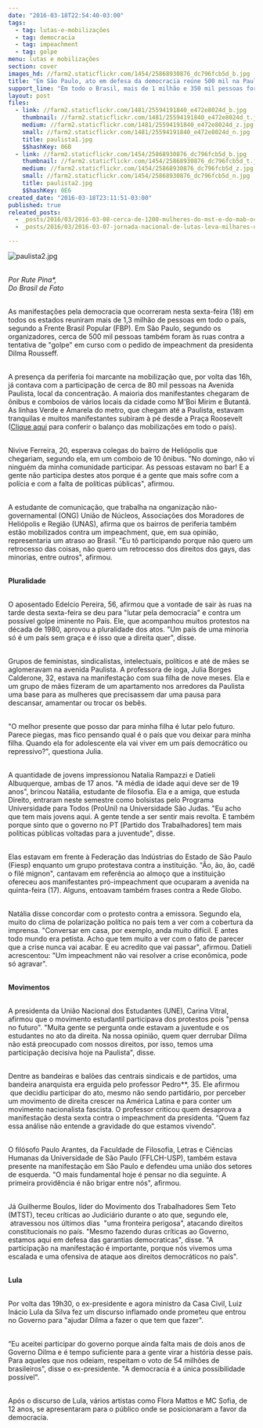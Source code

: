 ```yaml
---
date: "2016-03-18T22:54:40-03:00"
tags:
  - tag: lutas-e-mobilizações
  - tag: democracia
  - tag: impeachment
  - tag: golpe
menu: lutas e mobilizações
section: cover
images_hd: //farm2.staticflickr.com/1454/25868930876_dc796fcb5d_b.jpg
title: "Em São Paulo, ato em defesa da democracia reúne 500 mil na Paulista"
support_line: "Em todo o Brasil, mais de 1 milhão e 350 mil pessoas foram às ruas dizer não ao golpe e sim para democracia."
layout: post
files:
  - link: //farm2.staticflickr.com/1481/25594191840_e472e8024d_b.jpg
    thumbnail: //farm2.staticflickr.com/1481/25594191840_e472e8024d_t.jpg
    medium: //farm2.staticflickr.com/1481/25594191840_e472e8024d_z.jpg
    small: //farm2.staticflickr.com/1481/25594191840_e472e8024d_n.jpg
    title: paulista1.jpg
    $$hashKey: 06B
  - link: //farm2.staticflickr.com/1454/25868930876_dc796fcb5d_b.jpg
    thumbnail: //farm2.staticflickr.com/1454/25868930876_dc796fcb5d_t.jpg
    medium: //farm2.staticflickr.com/1454/25868930876_dc796fcb5d_z.jpg
    small: //farm2.staticflickr.com/1454/25868930876_dc796fcb5d_n.jpg
    title: paulista2.jpg
    $$hashKey: 0E6
created_date: "2016-03-18T23:11:51-03:00"
published: true
releated_posts:
  - _posts/2016/03/2016-03-08-cerca-de-1200-mulheres-do-mst-e-do-mab-ocupam-patio-da-yara-fertilizantes-em-porto-alegre.md
  - _posts/2016/03/2016-03-07-jornada-nacional-de-lutas-leva-milhares-de-mulheres-as-ruas-de-todo-pais.md

---
```

<p dir="ltr"><img alt="paulista2.jpg" src="//farm2.staticflickr.com/1454/25868930876_dc796fcb5d_b.jpg" /></p>

<p dir="ltr"><br />
<em>Por Rute Pina*,<br />
Do Brasil de Fato</em></p>

<p dir="ltr"><br />
As manifesta&ccedil;&otilde;es pela democracia que ocorreram nesta sexta-feira (18) em todos os estados reuniram mais de 1,3 milh&atilde;o de pessoas em todo o pa&iacute;s, segundo a Frente Brasil Popular (FBP). Em S&atilde;o Paulo, segundo os organizadores, cerca de 500 mil pessoas tamb&eacute;m foram &agrave;s ruas contra a tentativa de &quot;golpe&quot; em curso com o pedido de impeachment da presidenta Dilma Rousseff.</p>

<p dir="ltr"><br />
A presen&ccedil;a da periferia foi marcante na mobiliza&ccedil;&atilde;o que, por volta das 16h, j&aacute; contava com a participa&ccedil;&atilde;o de cerca de 80 mil pessoas na Avenida Paulista, local da concentra&ccedil;&atilde;o. A maioria dos manifestantes chegaram de &ocirc;nibus e comboios de v&aacute;rios locais da cidade como M&#39;Boi Mirim e Butant&atilde;. As linhas Verde e Amarela do metro, que chegam at&eacute; a Paulista, estavam tranquilas e muitos manifestantes subiram &agrave; p&eacute; desde a Pra&ccedil;a Roosevelt (<a href="http://frentebrasilpopular.org.br/noticias/confira-como-foram-os-atos-nos-estados-3937/" target="_blank">Clique aqui</a> para conferir o balan&ccedil;o das mobiliza&ccedil;&otilde;es em todo o pa&iacute;s).</p>

<p dir="ltr"><br />
Nivive Ferreira, 20, esperava colegas do bairro de Heli&oacute;polis que chegariam, segundo ela, em um comboio de 10 &ocirc;nibus. &quot;No domingo, n&atilde;o vi ningu&eacute;m da minha comunidade participar. As pessoas estavam no bar! E a gente n&atilde;o participa destes atos porque &eacute; a gente que mais sofre com a pol&iacute;cia e com a falta de pol&iacute;ticas p&uacute;blicas&quot;, afirmou.</p>

<p dir="ltr"><br />
A estudante de comunica&ccedil;&atilde;o, que trabalha na onganiza&ccedil;&atilde;o n&atilde;o-governamental (ONG) Uni&atilde;o de N&uacute;cleos, Associa&ccedil;&otilde;es dos Moradores de Heli&oacute;polis e Regi&atilde;o (UNAS), afirma que os bairros de periferia tamb&eacute;m est&atilde;o mobilizados contra um impeachment, que, em sua opini&atilde;o, representaria um atraso ao Brasil. &quot;Eu t&ocirc; participando porque n&atilde;o quero um retrocesso das coisas, n&atilde;o quero um retrocesso dos direitos dos gays, das minorias, entre outros&quot;, afirmou.</p>

<p dir="ltr"><br />
<strong>Pluralidade</strong></p>

<p dir="ltr"><br />
O aposentado Edelcio Pereira, 56, afirmou que a vontade de sair &agrave;s ruas na tarde desta sexta-feira se deu para &quot;lutar pela democracia&quot; e contra um poss&iacute;vel golpe iminente no Pa&iacute;s. Ele, que acompanhou muitos protestos na d&eacute;cada de 1980, aprovou a pluralidade dos atos. &quot;Um pa&iacute;s de uma minoria s&oacute; &eacute; um pa&iacute;s sem gra&ccedil;a e &eacute; isso que a direita quer&quot;, disse.</p>

<p dir="ltr"><br />
Grupos de feministas, sindicalistas, intelectuais, pol&iacute;ticos e at&eacute; de m&atilde;es se aglomeravam na avenida Paulista. A professora de ioga, Julia Borges Calderone, 32, estava na manifesta&ccedil;&atilde;o com sua filha de nove meses. Ela e um grupo de m&atilde;es fizeram de um apartamento nos arredores da Paulista uma base para as mulheres que precisassem dar uma pausa para descansar, amamentar ou trocar os beb&ecirc;s.</p>

<p dir="ltr"><br />
&quot;O melhor presente que posso dar para minha filha &eacute; lutar pelo futuro. Parece piegas, mas fico pensando qual &eacute; o pa&iacute;s que vou deixar para minha filha. Quando ela for adolescente ela vai viver em um pa&iacute;s democr&aacute;tico ou repressivo?&quot;, questiona Julia.</p>

<p dir="ltr"><br />
A quantidade de jovens impressionou Natalia Rampazzi e Datieli Albuquerque, ambas de 17 anos. &quot;A m&eacute;dia de idade aqui deve ser de 19 anos&quot;, brincou Nat&aacute;lia, estudante de filosofia. Ela e a amiga, que estuda Direito, entraram neste semestre como bolsistas pelo Programa Universidade para Todos (ProUni) na Universidade S&atilde;o Judas. &quot;Eu acho que tem mais jovens aqui. A gente tende a ser sentir mais revolta. E tamb&eacute;m porque sinto que o governo no PT [Partido dos Trabalhadores] tem mais pol&iacute;ticas p&uacute;blicas voltadas para a juventude&quot;, disse.</p>

<p dir="ltr"><br />
Elas estavam em frente &agrave; Federa&ccedil;&atilde;o das Ind&uacute;strias do Estado de S&atilde;o Paulo (Fiesp) enquanto um grupo protestava contra a institui&ccedil;&atilde;o. &quot;&Atilde;o, &atilde;o, &atilde;o, cad&ecirc; o fil&eacute; mignon&quot;, cantavam em refer&ecirc;ncia ao almo&ccedil;o que a institui&ccedil;&atilde;o ofereceu aos manifestantes pr&oacute;-impeachment que ocuparam a avenida na quinta-feira (17). Alguns, entoavam tamb&eacute;m frases contra a Rede Globo.</p>

<p dir="ltr"><br />
Nat&aacute;lia disse concordar com o protesto contra a emissora. Segundo ela, muito do clima de polariza&ccedil;&atilde;o pol&iacute;tica no pa&iacute;s tem a ver com a cobertura da imprensa. &quot;Conversar em casa, por exemplo, anda muito dif&iacute;cil. E antes todo mundo era petista. Acho que tem muito a ver com o fato de parecer que a crise nunca vai acabar. E eu acredito que vai passar&quot;, afirmou. Datieli acrescentou: &quot;Um impeachment n&atilde;o vai resolver a crise econ&ocirc;mica, pode s&oacute; agravar&quot;. &nbsp;</p>

<p dir="ltr"><br />
<strong>Movimentos</strong></p>

<p dir="ltr"><br />
A presidenta da Uni&atilde;o Nacional dos Estudantes (UNE), Carina Vitral, afirmou que o movimento estudantil participava dos protestos pois &quot;pensa no futuro&quot;. &quot;Muita gente se pergunta onde estavam a juventude e os estudantes no ato da direita. Na nossa opini&atilde;o, quem quer derrubar Dilma n&atilde;o est&aacute; preocupado com nossos direitos, por isso, temos uma participa&ccedil;&atilde;o decisiva hoje na Paulista&quot;, disse.</p>

<p dir="ltr"><br />
Dentre as bandeiras e bal&otilde;es das centrais sindicais e de partidos, uma bandeira anarquista era erguida pelo professor Pedro**, 35. Ele afirmou &nbsp;que decidiu participar do ato, mesmo n&atilde;o sendo partid&aacute;rio, por perceber um movimento de direita crescer na Am&eacute;rica Latina e para conter um movimento nacionalista fascista. O professor criticou quem desaprova a manifesta&ccedil;&atilde;o desta sexta contra o impeachment da presidenta. &ldquo;Quem faz essa an&aacute;lise n&atilde;o entende a gravidade do que estamos vivendo&quot;.</p>

<p dir="ltr"><br />
O fil&oacute;sofo Paulo Arantes, da Faculdade de Filosofia, Letras e Ci&ecirc;ncias Humanas da Universidade de S&atilde;o Paulo (FFLCH-USP), tamb&eacute;m estava presente na manifesta&ccedil;&atilde;o em S&atilde;o Paulo e defendeu uma uni&atilde;o dos setores de esquerda. &quot;O mais fundamental hoje &eacute; pensar no dia seguinte. A primeira provid&ecirc;ncia &eacute; n&atilde;o brigar entre n&oacute;s&quot;, afirmou.</p>

<p dir="ltr"><br />
J&aacute; Guilherme Boulos, l&iacute;der do Movimento dos Trabalhadores Sem Teto (MTST), teceu cr&iacute;ticas ao Judici&aacute;rio durante o ato que, segundo ele, &nbsp;atravessou nos &uacute;ltimos dias &nbsp;&quot;uma fronteira perigosa&quot;, atacando direitos constitucionais no pa&iacute;s. &quot;Mesmo fazendo duras cr&iacute;ticas ao Governo, estamos aqui em defesa das garantias democraticas&quot;, disse. &quot;A participa&ccedil;&atilde;o na manifesta&ccedil;&atilde;o &eacute; importante, porque n&oacute;s vivemos uma escalada e uma ofensiva de ataque aos direitos democr&aacute;ticos no pa&iacute;s&quot;.</p>

<p dir="ltr"><br />
<strong>Lula</strong></p>

<p dir="ltr"><br />
Por volta das 19h30, o ex-presidente e agora ministro da Casa Civil, Luiz In&aacute;cio Lula da Silva fez um discurso inflamado onde prometeu que entrou no Governo para &quot;ajudar Dilma a fazer o que tem que fazer&quot;.</p>

<p dir="ltr"><br />
&ldquo;Eu aceitei participar do governo porque ainda falta mais de dois anos de Governo Dilma e &eacute; tempo suficiente para a gente virar a hist&oacute;ria desse pa&iacute;s. Para aqueles que nos odeiam, respeitam o voto de 54 milh&otilde;es de brasileiros&quot;, disse o ex-presidente. &quot;A democracia &eacute; a &uacute;nica possibilidade poss&iacute;vel&quot;.</p>

<p dir="ltr"><br />
Ap&oacute;s o discurso de Lula, v&aacute;rios artistas como Flora Mattos e MC Sofia, de 12 anos, se apresentaram para o p&uacute;blico onde se posicionaram a favor da democracia.</p>
